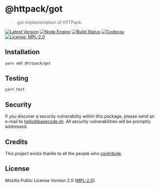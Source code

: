 # @httpack/got

> got Implementation of HTTPack.

[![Latest Version](https://badgen.now.sh/npm/v/@httpack/got)](https://www.npmjs.com/package/@httpack/got)
[![Node Engine](https://badgen.now.sh/npm/node/@httpack/got)](https://www.npmjs.com/package/@httpack/got)
[![Build Status](https://badgen.now.sh/circleci/github/httpack/got)](https://circleci.com/gh/httpack/got)
[![Codecov](https://badgen.now.sh/codecov/c/github/httpack/got)](https://codecov.io/gh/httpack/got)
[![License: MPL-2.0](https://badgen.now.sh/badge/license/MPL-2.0/green)](https://mozilla.org/MPL/2.0/)

## Installation

```bash
yarn add @httpack/got
```

## Testing

```bash
yarn test
```

## Security

If you discover a security vulnerability within this package, please send an e-mail to hello@basecode.sh. All security vulnerabilities will be promptly addressed.

## Credits

This project exists thanks to all the people who [contribute](../../contributors).

## License

Mozilla Public License Version 2.0 ([MPL-2.0](./LICENSE)).
